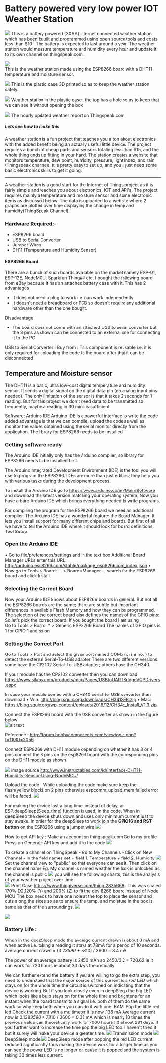 # Battery powered very low power IOT Weather Station 

![](IMG_4950.JPG)
This is a battery powered (3XAA) internet connected weather station which has been  buuilt and programmed using open source tools and costs less than $10 . The battery is expected to last around a year. The weather station would measure temperature and humidity every hour and update it to its own channel on thingspeak.com .


![](IMG_4947.JPG)      
This is the weather station made using the ESP8266 board with a DHT11 temperature and moisture sensor.



![](IMG_4948.JPG)
This is the plastic case 3D printed so as to keep the weather station safely.



![](IMG_4949.JPG)
Weather station in the plastic case , the top has a hole so as to keep that we can see it without opening the box 




![](Screenshot%20(193)_LI.jpg)
The hourly updated weather report on Thingspeak.com
##### Lets see how to make this 
A weather station is a fun project that teaches you a ton about electronics with the added benefit being an actually useful little device. The project requires a bunch of cheap parts and sensors totaling less than $15, and the whole thing ends up fitting in your hand. The station creates a website that monitors temperature, dew point, humidity, pressure, light index, and rain (Thingspeak channel). It ’s pretty easy to set up, and you’ll just need some basic electronics skills to get it going.

---
A weather station is a good start for the Internet of Things project as it is fairly simple and teaches you about electronics, IOT and API's. The project requires mainly a temperature and moisture sensor and some electronic items as discussed below. The data is uploaded to a website where 2 graphs are plotted over time displaying the change in temp and humidity(ThingSpeak Channel). 


### Hardware Required:-
- ESP8266 board  
- USB to Serial Converter 
- Jumper Wires 
- DH11 (Temperature and Humidity Sensor)

#### ESP8266 Board
There are a bunch of such boards available on the market namely ESP-01, ESP-12E, NodeMCU, Sparkfun Thing## etc. I bought the following board from eBay because it has an attached battery case with it. 
This has 2 advantages
- It does not need a plug to work i.e. can work independently 
- It doesn't need a breadboard or PCB so doesn't require any additional hardware other than the one bought. 

Disadvantage 
- The board does not come with an attached USB to serial converter but the 3 pins as shown can be connected to an external one for connecting it to the PC 

USB to Serial Converter : 
Buy from : 
This component is reusable i.e. it is only required for uploading the code to the board after that it can be disconnected


## Temperature and Moisture sensor 

The DHT11 is a basic, ultra low-cost digital temperature and humidity sensor. It sends a digital signal on the digital data pin (no analog input pins needed). The only limitation of the sensor is that it takes 2 seconds for 1 reading. But for this project we don't need data to be transmitted so frequently, maybe a reading in 30 mins is sufficient.


Software: Arduino IDE
Arduino IDE is a powerful interface to write the code added advantage is that we can compile, upload the code as well as monitor the values obtained using the serial monitor directly from the application.
The library for ESP8266 needs to be installed

### Getting software ready 
The Arduino IDE initially only has the Arduino compiler, so library for ESP8266 needs to be installed first. 

The Arduino Integrated Development Environment (IDE) is the tool you will use to program the
ESP8266. IDEs are more than just editors; they help you with various tasks during the development
process.

To install the Arduino IDE go to https://www.arduino.cc/en/Main/Software and download the latest
version matching your operating system.
Now you have a bare Arduino IDE which brings everything needed to write programs.


For compiling the program for the ESP8266 board we need an additional compiler.
The Arduino IDE has a wonderful feature: the Board Manager.
It lets you install support for many different chips and boards. But first of all
we have to tell the Arduino IDE where it should look for board definitions:
Tool Setup 
### Open the Arduino IDE
• Go to file/preferences/settings and in the text box Additional Board Manager URLs enter
this URL: http://arduino.esp8266.com/stable/package_esp8266com_index.json
• Now go to Tools > Board: … > Boards Manager…, search for the ESP8266 board and click
Install.

### Selecting the Correct Board
Now your Arduino IDE knows about ESP8266 boards in general. But not all the ESP8266 boards
are the same; there are subtle but important differences in available Flash Memory and how they
can be programmed. The selection of the correct board also defines the names of the GPIO pins:
So let’s pick the correct board. If you bought the board I am using  
Go to Tools > Board: * > Generic ESP8266 Board
The names of GPIO pins is 1 for GPIO 1 and so on


### Setting the Correct Port

Go to Tools > Port and select the given port named COMx (x is a no. ) to detect the external Serial-To-USB adapter There are two different versions: some
have the CP2102 Serial-To-USB adapter; others have the CH340. 

If your module has the CP2102 converter then you can download 
https://www.silabs.com/products/mcu/Pages/USBtoUARTBridgeVCPDrivers.aspx

In case your module comes with a CH340 serial-to-USB converter then download 
• Win: http://blog.squix.org/downloads/CH341SER.zip
• Mac: https://blog.squix.org/wp-content/uploads/2016/12/CH34x_Install_V1.3.zip
 
 Connect the ESP8266 board with the USB converter as shown in the figure below  
  ![alt text](ESP12E_USB_Connections.png)
   
   
   Reference : http://forum.hobbycomponents.com/viewtopic.php?f=110&t=2056
   
   
   
 Connect ESP8266 with DH11 module depending on whether it has 3 or 4 pins connect the 3 pins on the esp8266 board with the        corresponding pins on the DH11 module as shown    

   ![](dh11.jpg)
   image source http://www.instructables.com/id/Interface-DHT11-Humidity-Sensor-Using-NodeMCU/
   
 
 Upload the code - While uploading the code make sure keep the flash(yellow block) on 2 pins otherwise espcomm_upload_mem failed error will be faced. 
 ![](flash.png)
 
 For making the device last a long time, instead of delay, an ESP.deepSleep(Sleep_time) function is used, in the code.
 When in deepSleep the device shuts down and uses only minimum current just to stay awake. In order for the deepSleep to work 
 join the **GPIO16 and RST button** on the ESP8266 using a jumper wire
 ![](Inkeddeepsleep_LI.jpg)
 
 How to get API key : 
 Make an account on thingspeak.com
 Go to my profile 
 Press on Generate API key and add it to the code 
  ![](thingspeak_getkey.jpg)
 
To create a channel on ThingSpeak 
    - Go to My Channels 
    - Click on New Channel 
    - In the field names set 
       + field 1. Temperature
       + field 2. Humidity
  ![](Screenshot%20(191).png)
 Set the channel view to  "public" so that everyone can see it. Then click on the channel name Eg. My channel is named weather
 the lock is unlocked as the channel is public 
 ![](Screenshot%20(196).png)
  you will see the following charts, this is the analysis of your weather project over time  
 ![](Screenshot%20(193)_LI.jpg)
Print Case https://www.thingiverse.com/thing:2835668 . This was scaled 170% (X),120% (Y) and 200% (Z) to fit the dev 8266 board instead of Node MCU
The box needs to have one hole at the top to place the sensor and cuts along the sides so as to ensure the temp. and moisture in the box is same as that of the surroundings. 
![](front%20case.jpg)


![](side%20case.jpg)


### Battery Life : 
When in the deepSleep mode the average current drawn is about 3 mA and when active i.e. taking a reading it stays at 78mA for a period of 10 seconds. 
average current drawn = (3.2*3590 + 78*10) / 3600 = 3.4 mA

The power of an average battery is 2450 mAh so 2450/3.2 = 720.62 ie it can work for 720 hours ie about 30 days theoretically 

We can further extend the battery if you are willing to go the extra step, you need to understand that the major source of this current is a *red LED*  which stays on for the whole time the circuit is switched on indicating that the device is working. But if you look closely even in deepSleep the big LED which looks like a bulb stays on for the whole time and brightens for an instant when the board transmits a signal i.e. both of them do the same work so why keep both when you can do it with one. 
BAM! Pop the little red led 
Check the current with a multimeter it is now .138 mA 
Average current now is 0.138*3590 + 78*10 / 3600 = 0.35 mA
which is nearly 10 times the previous value can theoretically work for 7000 hours !!!! almost 291 days. 
If you further want to increase the time pop the big LED too. I haven't tried it but it surely will make your device a greater time.
![](Screenshot%20(198).png) 
Transmission mode 
![](Screenshot%20(199).png)
DeepSleep mode 
![](multimeter.jpg)
DeepSleep mode after popping the red LED current reduced significantly thus making the device work for a longer time as you can see the power LED is no longer on cause it is popped and the system is taking 30 times less current.
